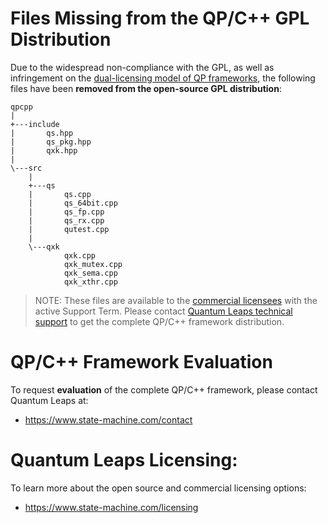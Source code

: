 # Files Missing from the QP/C++ GPL Distribution
Due to the widespread non-compliance with the GPL, as well as infringement
on the [dual-licensing model of QP frameworks][Lic], the following files
have been **removed from the open-source GPL distribution**:

```
qpcpp
|
+---include
|       qs.hpp
|       qs_pkg.hpp
|       qxk.hpp
|
\---src
    |
    +---qs
    |       qs.cpp
    |       qs_64bit.cpp
    |       qs_fp.cpp
    |       qs_rx.cpp
    |       qutest.cpp
    |
    \---qxk
            qxk.cpp
            qxk_mutex.cpp
            qxk_sema.cpp
            qxk_xthr.cpp
```

> NOTE: These files are available to the [commercial licensees][Cust] with
the active Support Term. Please contact [Quantum Leaps technical support][Sup]
to get the complete QP/C++ framework distribution.

# QP/C++ Framework Evaluation
To request **evaluation** of the complete QP/C++ framework, please contact
Quantum Leaps at:
- https://www.state-machine.com/contact

# Quantum Leaps Licensing:
To learn more about the open source and commercial licensing options:
- https://www.state-machine.com/licensing

   [Lic]:    <https://www.state-machine.com/licensing>
   [Cust]:   <https://www.state-machine.com/customers>
   [Sup]:    <mailto:support@state-machine.com>

